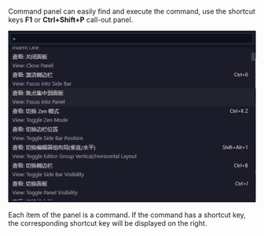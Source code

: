 

Command panel can easily find and execute the command, use the shortcut keys **F1** or **Ctrl+Shift+P** call-out panel.

![](8.png)


Each item of the panel is a command. If the command has a shortcut key, the corresponding shortcut key will be displayed on the right.